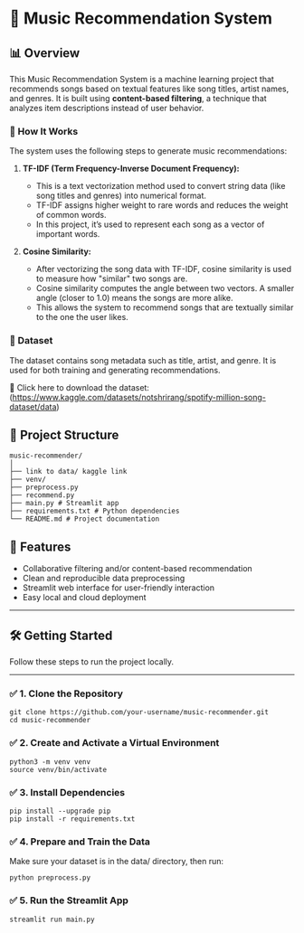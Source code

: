 # 🎵 Music Recommendation System

## 📊 Overview

This Music Recommendation System is a machine learning project that recommends songs based on textual features like song titles, artist names, and genres. It is built using **content-based filtering**, a technique that analyzes item descriptions instead of user behavior.

### 🧠 How It Works

The system uses the following steps to generate music recommendations:

1. **TF-IDF (Term Frequency-Inverse Document Frequency):**
   - This is a text vectorization method used to convert string data (like song titles and genres) into numerical format.
   - TF-IDF assigns higher weight to rare words and reduces the weight of common words.
   - In this project, it’s used to represent each song as a vector of important words.

2. **Cosine Similarity:**
   - After vectorizing the song data with TF-IDF, cosine similarity is used to measure how "similar" two songs are.
   - Cosine similarity computes the angle between two vectors. A smaller angle (closer to 1.0) means the songs are more alike.
   - This allows the system to recommend songs that are textually similar to the one the user likes.

### 📂 Dataset

The dataset contains song metadata such as title, artist, and genre. It is used for both training and generating recommendations.

🔗 Click here to download the dataset: (https://www.kaggle.com/datasets/notshrirang/spotify-million-song-dataset/data)


## 📁 Project Structure
```
music-recommender/
│
├── link to data/ kaggle link
├── venv/
├── preprocess.py
├── recommend.py 
├── main.py # Streamlit app
├── requirements.txt # Python dependencies
└── README.md # Project documentation
```


## 🚀 Features

- Collaborative filtering and/or content-based recommendation
- Clean and reproducible data preprocessing
- Streamlit web interface for user-friendly interaction
- Easy local and cloud deployment

---


## 🛠️ Getting Started

Follow these steps to run the project locally.

---

### ✅ 1. Clone the Repository

```
git clone https://github.com/your-username/music-recommender.git
cd music-recommender
```

### ✅ 2. Create and Activate a Virtual Environment
```
python3 -m venv venv
source venv/bin/activate
```

### ✅ 3. Install Dependencies
```
pip install --upgrade pip
pip install -r requirements.txt
```

### ✅ 4. Prepare and Train the Data
Make sure your dataset is in the data/ directory, then run:
```
python preprocess.py
```

### ✅ 5. Run the Streamlit App
```
streamlit run main.py
```

